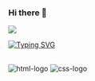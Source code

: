 ### Hi there 👋
<img src="https://camo.githubusercontent.com/3627c8c5c98aca844ff293f20bc6a09298ea8a771d6eb82075e4a3841b1159fa/68747470733a2f2f63617073756c652d72656e6465722e76657263656c2e6170702f6170693f747970653d776176696e6726636f6c6f723d666639316134266865696768743d3132302673656374696f6e3d686561646572">

[![Typing SVG](https://readme-typing-svg.demolab.com?font=Fira+Code&pause=1000&width=435&lines=Hello%2C+I'm+Ana+Rodrigues%2C;+I'm+a+front+end+programmer%2C+;currently+I'm+learning;and+creating+projects%2C+with+%3A)](https://git.io/typing-svg)
<br>

<br>

  <img src="https://img.shields.io/badge/HTML5-E34F26?style=for-the-badge&logo=html5&logoColor=white" alt="html-logo">
  <img src="https://img.shields.io/badge/CSS-239120?&style=for-the-badge&logo=css3&logoColor=white" alt="css-logo">
  
